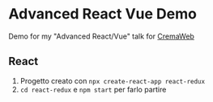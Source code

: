 # Advanced React Vue Demo

Demo for my "Advanced React/Vue" talk for [CremaWeb](https://creamweb.org)

## React

1. Progetto creato con `npx create-react-app react-redux`
2. `cd react-redux` e `npm start` per farlo partire
